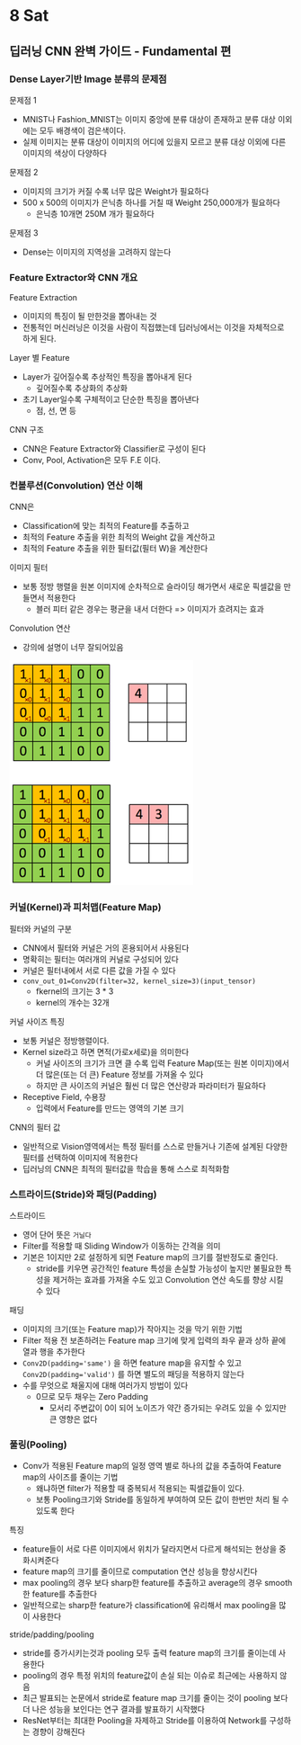 # 8 Sat

## 딥러닝 CNN 완벽 가이드 - Fundamental 편

### Dense Layer기반 Image 분류의 문제점

문제점 1

* MNIST나 Fashion\_MNIST는 이미지 중앙에 분류 대상이 존재하고 분류 대상 이외에는 모두 배경색이 검은색이다.
* 실제 이미지는 분류 대상이 이미지의 어디에 있을지 모르고 분류 대상 이외에 다른 이미지의 색상이 다양하다

문제점 2

* 이미지의 크기가 커질 수록 너무 많은 Weight가 필요하다
* 500 x 500의 이미지가 은닉층 하나를 거칠 때 Weight 250,000개가 필요하다
  * 은닉층 10개면 250M 개가 필요하다

문제점 3

* Dense는 이미지의 지역성을 고려하지 않는다



### Feature Extractor와 CNN 개요

Feature Extraction

* 이미지의 특징이 될 만한것을 뽑아내는 것
* 전통적인 머신러닝은 이것을 사람이 직접했는데 딥러닝에서는 이것을 자체적으로 하게 된다.

Layer 별 Feature

* Layer가 깊어질수록 추상적인 특징을 뽑아내게 된다
  * 깊어질수록 추상화의 추상화
* 초기 Layer일수록 구체적이고 단순한 특징을 뽑아낸다
  * 점, 선, 면 등

CNN 구조

* CNN은 Feature Extractor와 Classifier로 구성이 된다
* Conv, Pool, Activation은 모두 F.E 이다.



### 컨볼루션\(Convolution\) 연산 이해

CNN은

* Classification에 맞는 최적의 Feature를 추출하고
* 최적의 Feature 추출을 위한 최적의 Weight 값을 계산하고
* 최적의 Feature 추출을 위한 필터값\(필터 W\)을 계산한다

이미지 필터

* 보통 정방 행렬을 원본 이미지에 순차적으로 슬라이딩 해가면서 새로운 픽셀값을 만들면서 적용한다
  * 블러 피터 같은 경우는 평균을 내서 더한다 =&gt; 이미지가 흐려지는 효과

Convolution 연산

* 강의에 설명이 너무 잘되어있음

![](../../.gitbook/assets/image%20%28567%29%20%281%29.png)



### 커널\(Kernel\)과 피처맵\(Feature Map\)

필터와 커널의 구분

* CNN에서 필터와 커널은 거의 혼용되어서 사용된다
* 명확히는 필터는 여러개의 커널로 구성되어 있다
* 커널은 필터내에서 서로 다른 값을 가질 수 있다
* `conv_out_01=Conv2D(filter=32, kernel_size=3)(input_tensor)`
  * fkernel의 크기는 3 \* 3
  * kernel의 개수는 32개

커널 사이즈 특징

* 보통 커널은 정방행렬이다.
* Kernel size라고 하면 면적\(가로x세로\)을 의미한다
  * 커널 사이즈의 크기가 크면 클 수록 입력 Feature Map\(또는 원본 이미지\)에서 더 많은\(또는 더 큰\) Feature 정보를 가져올 수 있다
  * 하지만 큰 사이즈의 커널은 훨씬 더 많은 연산량과 파라미터가 필요하다
* Receptive Field, 수용장
  * 입력에서 Feature를 만드는 영역의 기본 크기

CNN의 필터 값

* 일반적으로 Vision영역에서는 특정 필터를 스스로 만들거나 기존에 설계된 다양한 필터를 선택하여 이미지에 적용한다
* 딥러닝의 CNN은 최적의 필터값을 학습을 통해 스스로 최적화함



### 스트라이드\(Stride\)와 패딩\(Padding\)

스트라이드

* 영어 단어 뜻은 `거닐다`
* Filter를 적용할 때 Sliding Window가 이동하는 간격을 의미
* 기본은 1이지만 2로 설정하게 되면 Feature map의 크기를 절반정도로 줄인다.
  * stride를 키우면 공간적인 feature 특성을 손실할 가능성이 높지만 불필요한 특성을 제거하는 효과를 가져올 수도 있고 Convolution 연산 속도를 향상 시킬 수 있다

패딩

* 이미지의 크기\(또는 Feature map\)가 작아지는 것을 막기 위한 기법
* Filter 적용 전 보존하려는 Feature map 크기에 맞게 입력의 좌우 끝과 상하 끝에 열과 행을 추가한다
* `Conv2D(padding='same')` 을 하면 feature map을 유지할 수 있고 `Conv2D(padding='valid')` 를 하면 별도의 패딩을 적용하지 않는다
* 수를 무엇으로 채울지에 대해 여러가지 방법이 있다
  * 0므로 모두 채우는 Zero Padding
    * 모서리 주변값이 0이 되어 노이즈가 약간 증가되는 우려도 있을 수 있지만 큰 영향은 없다



### 풀링\(Pooling\)

* Conv가 적용된 Feature map의 일정 영역 별로 하나의 값을 추출하여 Feature map의 사이즈를 줄이는 기법
  * 왜냐하면 filter가 적용할 때 중복되서 적용되는 픽셀값들이 있다.
  * 보통 Pooling크기와 Stride를 동일하게 부여하여 모든 값이 한번만 처리 될 수 있도록 한다

특징

* feature들이 서로 다른 이미지에서 위치가 달라지면서 다르게 해석되는 현상을 중화시켜준다
* feature map의 크기를 줄이므로 computation 연산 성능을 향상시킨다
* max pooling의 경우 보다 sharp한 feature를 추출하고 average의 경우 smooth한 feature를 추출한다
* 일반적으로는 sharp한 feature가 classification에 유리해서 max pooling을 많이 사용한다

stride/padding/pooling

* stride를 증가시키는것과 pooling 모두 출력 feature map의 크기를 줄이는데 사용한다
* pooling의 경우 특정 위치의 feature값이 손실 되는 이슈로 최근에는 사용하지 않음
* 최근 발표되는 논문에서 stride로 feature map 크기를 줄이는 것이 pooling 보다 더 나은 성능을 보인다는 연구 결과를 발표하기 시작했다
* ResNet부터는 최대한 Pooling을 자제하고 Stride를 이용하여 Network를 구성하는 경향이 강해진다



